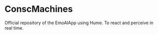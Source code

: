 # ConscMachines
Official repository of the EmoAIApp using Hume. To react and perceive in real time. 
